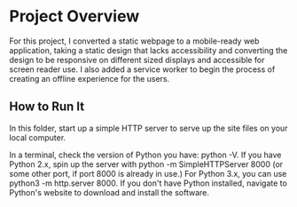 
# Project Overview
For this project, I converted a static webpage to a mobile-ready web application, taking a static design that lacks accessibility and converting the design to be responsive on different sized displays and accessible for screen reader use. I also added a service worker to begin the process of creating an offline experience for the users.

## How to Run It
In this folder, start up a simple HTTP server to serve up the site files on your local computer. 

In a terminal, check the version of Python you have: python -V. If you have Python 2.x, spin up the server with python -m SimpleHTTPServer 8000 (or some other port, if port 8000 is already in use.) For Python 3.x, you can use python3 -m http.server 8000. If you don't have Python installed, navigate to Python's website to download and install the software.

